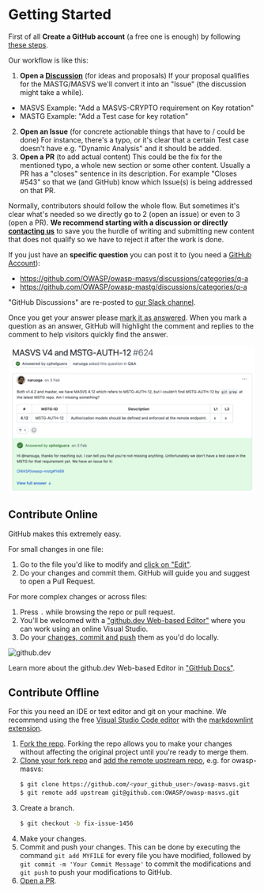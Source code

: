 # Getting Started

First of all **Create a GitHub account** (a free one is enough) by following [these steps](https://docs.github.com/en/get-started/signing-up-for-github/signing-up-for-a-new-github-account).

Our workflow is like this:

1. **Open a [Discussion](https://docs.github.com/en/discussions)** (for ideas and proposals)
If your proposal qualifies for the MASTG/MASVS we'll convert it into an "Issue" (the discussion might take a while).

- MASVS Example: "Add a MASVS-CRYPTO requirement on Key rotation"
- MASTG Example: "Add a Test case for key rotation"

2. **Open an Issue** (for concrete actionable things that have to / could be done)
For instance, there's a typo, or it's clear that a certain Test case doesn't have e.g. "Dynamic Analysis" and it should be added.
3. **Open a PR** (to add actual content)
This could be the fix for the mentioned typo, a whole new section or some other content. Usually a PR has a "closes" sentence in its description. For example "Closes #543" so that we (and GitHub) know which Issue(s) is being addressed on that PR.

Normally, contributors should follow the whole flow. But sometimes it's clear what's needed so we directly go to 2 (open an issue) or even to 3 (open a PR). **We recommend starting with a discussion or directly [contacting us](https://github.com/OWASP/owasp-mastg#connect-with-us)** to save you the hurdle of writing and submitting new content that does not qualify so we have to reject it after the work is done.

If you just have an **specific question** you can post it to (you need a [GitHub Account](https://docs.github.com/en/get-started/signing-up-for-github/signing-up-for-a-new-github-account)):

- https://github.com/OWASP/owasp-masvs/discussions/categories/q-a
- https://github.com/OWASP/owasp-mastg/discussions/categories/q-a

"GitHub Discussions" are re-posted to [our Slack channel](https://owasp.slack.com/messages/project-mobile_omtg/details/).

Once you get your answer please [mark it as answered](https://docs.github.com/en/discussions/collaborating-with-your-community-using-discussions/participating-in-a-discussion#marking-a-comment-as-an-answer). When you mark a question as an answer, GitHub will highlight the comment and replies to the comment to help visitors quickly find the answer.

<img src="../../assets/comment-marked-as-answer.png" width="500px"/>

## Contribute Online

GitHub makes this extremely easy.

For small changes in one file:

1. Go to the file you'd like to modify and [click on "Edit"](https://docs.github.com/en/repositories/working-with-files/managing-files/editing-files#editing-files-in-another-users-repository).
2. Do your changes and commit them. GitHub will guide you and suggest to open a Pull Request.

For more complex changes or across files:

1. Press `.` while browsing the repo or pull request.
2. You'll be welcomed with a ["github.dev Web-based Editor"](https://docs.github.com/en/codespaces/the-githubdev-web-based-editor) where you can work using an online Visual Studio.
3. Do your [changes, commit and push](https://docs.github.com/en/codespaces/the-githubdev-web-based-editor#using-source-control) them as you'd do locally.

![github.dev](https://user-images.githubusercontent.com/856858/130119109-4769f2d7-9027-4bc4-a38c-10f297499e8f.gif)

Learn more about the github.dev Web-based Editor in ["GitHub Docs"](https://docs.github.com/en/codespaces/the-githubdev-web-based-editor).

## Contribute Offline

For this you need an IDE or text editor and git on your machine. We recommend using the free [Visual Studio Code editor](https://code.visualstudio.com "Visual Studio Code") with the [markdownlint extension](https://marketplace.visualstudio.com/items?itemName=DavidAnson.vscode-markdownlint).

1. [Fork the repo](https://docs.github.com/en/get-started/quickstart/fork-a-repo#forking-a-repository). Forking the repo allows you to make your changes without affecting the original project until you're ready to merge them.
2. [Clone your fork repo](https://docs.github.com/en/repositories/creating-and-managing-repositories/cloning-a-repository#about-cloning-a-repository) and [add the remote upstream repo](https://docs.github.com/en/get-started/using-git/pushing-commits-to-a-remote-repository#remotes-and-forks), e.g. for owasp-masvs:
    ```bash
    $ git clone https://github.com/<your_github_user>/owasp-masvs.git
    $ git remote add upstream git@github.com:OWASP/owasp-masvs.git
    ```
3. Create a branch.
    ```bash
    $ git checkout -b fix-issue-1456
    ```
4. Make your changes.
5. Commit and push your changes. This can be done by executing the command `git add MYFILE` for every file you have modified, followed by `git commit -m 'Your Commit Message'` to commit the modifications and `git push` to push your modifications to GitHub.
6. [Open a PR](#how-to-open-a-pr).
